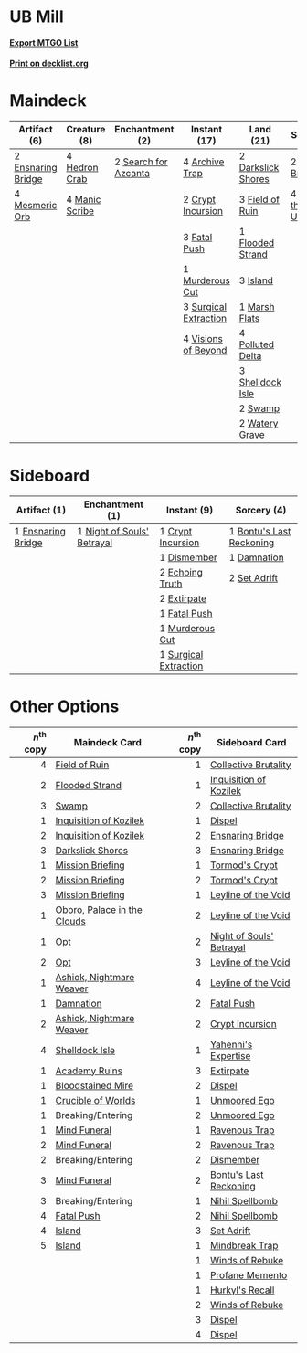 # UB Mill

#### [Export MTGO List](../collection/UB%20Mill/UB%20Mill.txt)
#### [Print on decklist.org](http://decklist.org/?deckmain=4%09Archive%20Trap%0A2%09Collective%20Brutality%0A2%09Crypt%20Incursion%0A2%09Darkslick%20Shores%0A2%09Ensnaring%20Bridge%0A3%09Fatal%20Push%0A3%09Field%20of%20Ruin%0A1%09Flooded%20Strand%0A4%09Glimpse%20the%20Unthinkable%0A4%09Hedron%20Crab%0A3%09Island%0A4%09Manic%20Scribe%0A1%09Marsh%20Flats%0A4%09Mesmeric%20Orb%0A1%09Murderous%20Cut%0A4%09Polluted%20Delta%0A2%09Search%20for%20Azcanta%0A3%09Shelldock%20Isle%0A3%09Surgical%20Extraction%0A2%09Swamp%0A4%09Visions%20of%20Beyond%0A2%09Watery%20Grave&deckside=1%09Bontu's%20Last%20Reckoning%0A1%09Crypt%20Incursion%0A1%09Damnation%0A1%09Dismember%0A2%09Echoing%20Truth%0A1%09Ensnaring%20Bridge%0A2%09Extirpate%0A1%09Fatal%20Push%0A1%09Murderous%20Cut%0A1%09Night%20of%20Souls'%20Betrayal%0A2%09Set%20Adrift%0A1%09Surgical%20Extraction)
# Maindeck

|                                        Artifact (6)                                         |                                      Creature (8)                                       |                                        Enchantment (2)                                        |                                          Instant (17)                                          |                                          Land (21)                                          |                                            Sorcery (6)                                             |
|---------------------------------------------------------------------------------------------|-----------------------------------------------------------------------------------------|-----------------------------------------------------------------------------------------------|------------------------------------------------------------------------------------------------|---------------------------------------------------------------------------------------------|----------------------------------------------------------------------------------------------------|
|2 [Ensnaring Bridge](http://gatherer.wizards.com/Pages/Card/Details.aspx?multiverseid=442213)|4 [Hedron Crab](http://gatherer.wizards.com/Pages/Card/Details.aspx?multiverseid=180348) |2 [Search for Azcanta](http://gatherer.wizards.com/Pages/Card/Details.aspx?multiverseid=435226)|4 [Archive Trap](http://gatherer.wizards.com/Pages/Card/Details.aspx?multiverseid=197538)       |2 [Darkslick Shores](http://gatherer.wizards.com/Pages/Card/Details.aspx?multiverseid=209400)|2 [Collective Brutality](http://gatherer.wizards.com/Pages/Card/Details.aspx?multiverseid=414380)   |
|4 [Mesmeric Orb](http://gatherer.wizards.com/Pages/Card/Details.aspx?multiverseid=30008)     |4 [Manic Scribe](http://gatherer.wizards.com/Pages/Card/Details.aspx?multiverseid=409816)|                                                                                               |2 [Crypt Incursion](http://gatherer.wizards.com/Pages/Card/Details.aspx?multiverseid=369056)    |3 [Field of Ruin](http://gatherer.wizards.com/Pages/Card/Details.aspx?multiverseid=435415)   |4 [Glimpse the Unthinkable](http://gatherer.wizards.com/Pages/Card/Details.aspx?multiverseid=438766)|
|                                                                                             |                                                                                         |                                                                                               |3 [Fatal Push](http://gatherer.wizards.com/Pages/Card/Details.aspx?multiverseid=423724)         |1 [Flooded Strand](http://gatherer.wizards.com/Pages/Card/Details.aspx?multiverseid=405098)  |                                                                                                    |
|                                                                                             |                                                                                         |                                                                                               |1 [Murderous Cut](http://gatherer.wizards.com/Pages/Card/Details.aspx?multiverseid=386613)      |3 [Island](http://gatherer.wizards.com/Pages/Card/Details.aspx?multiverseid=439602)          |                                                                                                    |
|                                                                                             |                                                                                         |                                                                                               |3 [Surgical Extraction](http://gatherer.wizards.com/Pages/Card/Details.aspx?multiverseid=397706)|1 [Marsh Flats](http://gatherer.wizards.com/Pages/Card/Details.aspx?multiverseid=426064)     |                                                                                                    |
|                                                                                             |                                                                                         |                                                                                               |4 [Visions of Beyond](http://gatherer.wizards.com/Pages/Card/Details.aspx?multiverseid=220226)  |4 [Polluted Delta](http://gatherer.wizards.com/Pages/Card/Details.aspx?multiverseid=405104)  |                                                                                                    |
|                                                                                             |                                                                                         |                                                                                               |                                                                                                |3 [Shelldock Isle](http://gatherer.wizards.com/Pages/Card/Details.aspx?multiverseid=146178)  |                                                                                                    |
|                                                                                             |                                                                                         |                                                                                               |                                                                                                |2 [Swamp](http://gatherer.wizards.com/Pages/Card/Details.aspx?multiverseid=439603)           |                                                                                                    |
|                                                                                             |                                                                                         |                                                                                               |                                                                                                |2 [Watery Grave](http://gatherer.wizards.com/Pages/Card/Details.aspx?multiverseid=405114)    |                                                                                                    |


# Sideboard

|                                        Artifact (1)                                         |                                           Enchantment (1)                                           |                                          Instant (9)                                           |                                            Sorcery (4)                                            |
|---------------------------------------------------------------------------------------------|-----------------------------------------------------------------------------------------------------|------------------------------------------------------------------------------------------------|---------------------------------------------------------------------------------------------------|
|1 [Ensnaring Bridge](http://gatherer.wizards.com/Pages/Card/Details.aspx?multiverseid=442213)|1 [Night of Souls' Betrayal](http://gatherer.wizards.com/Pages/Card/Details.aspx?multiverseid=438665)|1 [Crypt Incursion](http://gatherer.wizards.com/Pages/Card/Details.aspx?multiverseid=369056)    |1 [Bontu's Last Reckoning](http://gatherer.wizards.com/Pages/Card/Details.aspx?multiverseid=430749)|
|                                                                                             |                                                                                                     |1 [Dismember](http://gatherer.wizards.com/Pages/Card/Details.aspx?multiverseid=397830)          |1 [Damnation](http://gatherer.wizards.com/Pages/Card/Details.aspx?multiverseid=425888)             |
|                                                                                             |                                                                                                     |2 [Echoing Truth](http://gatherer.wizards.com/Pages/Card/Details.aspx?multiverseid=370394)      |2 [Set Adrift](http://gatherer.wizards.com/Pages/Card/Details.aspx?multiverseid=386661)            |
|                                                                                             |                                                                                                     |2 [Extirpate](http://gatherer.wizards.com/Pages/Card/Details.aspx?multiverseid=370384)          |                                                                                                   |
|                                                                                             |                                                                                                     |1 [Fatal Push](http://gatherer.wizards.com/Pages/Card/Details.aspx?multiverseid=423724)         |                                                                                                   |
|                                                                                             |                                                                                                     |1 [Murderous Cut](http://gatherer.wizards.com/Pages/Card/Details.aspx?multiverseid=386613)      |                                                                                                   |
|                                                                                             |                                                                                                     |1 [Surgical Extraction](http://gatherer.wizards.com/Pages/Card/Details.aspx?multiverseid=397706)|                                                                                                   |


# Other Options

|*n*<sup>th</sup> copy|                                            Maindeck Card                                            |*n*<sup>th</sup> copy|                                          Sideboard Card                                           |
|--------------------:|-----------------------------------------------------------------------------------------------------|--------------------:|---------------------------------------------------------------------------------------------------|
|                    4|[Field of Ruin](http://gatherer.wizards.com/Pages/Card/Details.aspx?multiverseid=435415)             |                    1|[Collective Brutality](http://gatherer.wizards.com/Pages/Card/Details.aspx?multiverseid=414380)    |
|                    2|[Flooded Strand](http://gatherer.wizards.com/Pages/Card/Details.aspx?multiverseid=405098)            |                    1|[Inquisition of Kozilek](http://gatherer.wizards.com/Pages/Card/Details.aspx?multiverseid=425900)  |
|                    3|[Swamp](http://gatherer.wizards.com/Pages/Card/Details.aspx?multiverseid=439603)                     |                    2|[Collective Brutality](http://gatherer.wizards.com/Pages/Card/Details.aspx?multiverseid=414380)    |
|                    1|[Inquisition of Kozilek](http://gatherer.wizards.com/Pages/Card/Details.aspx?multiverseid=425900)    |                    1|[Dispel](http://gatherer.wizards.com/Pages/Card/Details.aspx?multiverseid=201562)                  |
|                    2|[Inquisition of Kozilek](http://gatherer.wizards.com/Pages/Card/Details.aspx?multiverseid=425900)    |                    2|[Ensnaring Bridge](http://gatherer.wizards.com/Pages/Card/Details.aspx?multiverseid=442213)        |
|                    3|[Darkslick Shores](http://gatherer.wizards.com/Pages/Card/Details.aspx?multiverseid=209400)          |                    3|[Ensnaring Bridge](http://gatherer.wizards.com/Pages/Card/Details.aspx?multiverseid=442213)        |
|                    1|[Mission Briefing](http://gatherer.wizards.com/Pages/Card/Details.aspx?multiverseid=452794)          |                    1|[Tormod's Crypt](http://gatherer.wizards.com/Pages/Card/Details.aspx?multiverseid=389723)          |
|                    2|[Mission Briefing](http://gatherer.wizards.com/Pages/Card/Details.aspx?multiverseid=452794)          |                    2|[Tormod's Crypt](http://gatherer.wizards.com/Pages/Card/Details.aspx?multiverseid=389723)          |
|                    3|[Mission Briefing](http://gatherer.wizards.com/Pages/Card/Details.aspx?multiverseid=452794)          |                    1|[Leyline of the Void](http://gatherer.wizards.com/Pages/Card/Details.aspx?multiverseid=205013)     |
|                    1|[Oboro, Palace in the Clouds](http://gatherer.wizards.com/Pages/Card/Details.aspx?multiverseid=74206)|                    2|[Leyline of the Void](http://gatherer.wizards.com/Pages/Card/Details.aspx?multiverseid=205013)     |
|                    1|[Opt](http://gatherer.wizards.com/Pages/Card/Details.aspx?multiverseid=435217)                       |                    2|[Night of Souls' Betrayal](http://gatherer.wizards.com/Pages/Card/Details.aspx?multiverseid=438665)|
|                    2|[Opt](http://gatherer.wizards.com/Pages/Card/Details.aspx?multiverseid=435217)                       |                    3|[Leyline of the Void](http://gatherer.wizards.com/Pages/Card/Details.aspx?multiverseid=205013)     |
|                    1|[Ashiok, Nightmare Weaver](http://gatherer.wizards.com/Pages/Card/Details.aspx?multiverseid=373500)  |                    4|[Leyline of the Void](http://gatherer.wizards.com/Pages/Card/Details.aspx?multiverseid=205013)     |
|                    1|[Damnation](http://gatherer.wizards.com/Pages/Card/Details.aspx?multiverseid=425888)                 |                    2|[Fatal Push](http://gatherer.wizards.com/Pages/Card/Details.aspx?multiverseid=423724)              |
|                    2|[Ashiok, Nightmare Weaver](http://gatherer.wizards.com/Pages/Card/Details.aspx?multiverseid=373500)  |                    2|[Crypt Incursion](http://gatherer.wizards.com/Pages/Card/Details.aspx?multiverseid=369056)         |
|                    4|[Shelldock Isle](http://gatherer.wizards.com/Pages/Card/Details.aspx?multiverseid=146178)            |                    1|[Yahenni's Expertise](http://gatherer.wizards.com/Pages/Card/Details.aspx?multiverseid=423742)     |
|                    1|[Academy Ruins](http://gatherer.wizards.com/Pages/Card/Details.aspx?multiverseid=370424)             |                    3|[Extirpate](http://gatherer.wizards.com/Pages/Card/Details.aspx?multiverseid=370384)               |
|                    1|[Bloodstained Mire](http://gatherer.wizards.com/Pages/Card/Details.aspx?multiverseid=405094)         |                    2|[Dispel](http://gatherer.wizards.com/Pages/Card/Details.aspx?multiverseid=201562)                  |
|                    1|[Crucible of Worlds](http://gatherer.wizards.com/Pages/Card/Details.aspx?multiverseid=420598)        |                    1|[Unmoored Ego](http://gatherer.wizards.com/Pages/Card/Details.aspx?multiverseid=452962)            |
|                    1|Breaking/Entering                                                                                    |                    2|[Unmoored Ego](http://gatherer.wizards.com/Pages/Card/Details.aspx?multiverseid=452962)            |
|                    1|[Mind Funeral](http://gatherer.wizards.com/Pages/Card/Details.aspx?multiverseid=370509)              |                    1|[Ravenous Trap](http://gatherer.wizards.com/Pages/Card/Details.aspx?multiverseid=197537)           |
|                    2|[Mind Funeral](http://gatherer.wizards.com/Pages/Card/Details.aspx?multiverseid=370509)              |                    2|[Ravenous Trap](http://gatherer.wizards.com/Pages/Card/Details.aspx?multiverseid=197537)           |
|                    2|Breaking/Entering                                                                                    |                    2|[Dismember](http://gatherer.wizards.com/Pages/Card/Details.aspx?multiverseid=397830)               |
|                    3|[Mind Funeral](http://gatherer.wizards.com/Pages/Card/Details.aspx?multiverseid=370509)              |                    2|[Bontu's Last Reckoning](http://gatherer.wizards.com/Pages/Card/Details.aspx?multiverseid=430749)  |
|                    3|Breaking/Entering                                                                                    |                    1|[Nihil Spellbomb](http://gatherer.wizards.com/Pages/Card/Details.aspx?multiverseid=442215)         |
|                    4|[Fatal Push](http://gatherer.wizards.com/Pages/Card/Details.aspx?multiverseid=423724)                |                    2|[Nihil Spellbomb](http://gatherer.wizards.com/Pages/Card/Details.aspx?multiverseid=442215)         |
|                    4|[Island](http://gatherer.wizards.com/Pages/Card/Details.aspx?multiverseid=439602)                    |                    3|[Set Adrift](http://gatherer.wizards.com/Pages/Card/Details.aspx?multiverseid=386661)              |
|                    5|[Island](http://gatherer.wizards.com/Pages/Card/Details.aspx?multiverseid=439602)                    |                    1|[Mindbreak Trap](http://gatherer.wizards.com/Pages/Card/Details.aspx?multiverseid=197532)          |
|                     |                                                                                                     |                    1|[Winds of Rebuke](http://gatherer.wizards.com/Pages/Card/Details.aspx?multiverseid=426778)         |
|                     |                                                                                                     |                    1|[Profane Memento](http://gatherer.wizards.com/Pages/Card/Details.aspx?multiverseid=383353)         |
|                     |                                                                                                     |                    1|[Hurkyl's Recall](http://gatherer.wizards.com/Pages/Card/Details.aspx?multiverseid=397868)         |
|                     |                                                                                                     |                    2|[Winds of Rebuke](http://gatherer.wizards.com/Pages/Card/Details.aspx?multiverseid=426778)         |
|                     |                                                                                                     |                    3|[Dispel](http://gatherer.wizards.com/Pages/Card/Details.aspx?multiverseid=201562)                  |
|                     |                                                                                                     |                    4|[Dispel](http://gatherer.wizards.com/Pages/Card/Details.aspx?multiverseid=201562)                  |

